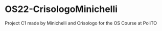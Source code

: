 # OS22-CrisologoMinichelli
 Project C1 made by Minichelli and Crisologo for the OS Course at PoliTO
